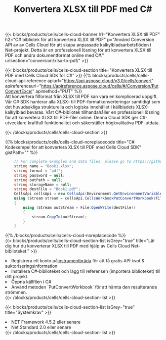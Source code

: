﻿---
title:  Konvertera XLSX till PDF med C#
description:  Använda Aspose.Cells Cloud SDK för C# för att konvertera en fil i XLSX-format till en fil i PDF-format.
kwords: Excel, Convert XLSX to PDF, REST, C#
howto: How to convert XLSX to PDF using Aspose.Cells Cloud C# library.
---
{{< blocks/products/cells/cells-cloud-banner h1="Konvertera XLSX till PDF" h2="C# bibliotek för att konvertera XLSX till PDF" p="Använd Conversion API av av Cells Cloud för att skapa anpassade kalkylbladsarbetsflöden i Net-projekt. Detta är en professionell lösning för att konvertera XLSX till PDF och andra dokumentformat online med C#." urlsection="conversion/xlsx-to-pdf/" >}}

{{< blocks/products/cells/cells-cloud-section title="Konvertera XLSX till PDF med Cells Cloud SDK för C#" >}}
{{% blocks/products/cells/cells-cloud-api-reference apiurl="https://api.aspose.cloud/v3.0/cells/convert" apireferenceurl="https://apireference.aspose.cloud/cells/#/Conversion/PutConvertExcel" apimethod="PUT" %}}
<br/>
Att konvertera filformat från XLSX till PDF kan vara en komplicerad uppgift. Vår C# SDK hanterar alla XLSX- till PDF-formatkonverteringar samtidigt som det huvudsakliga strukturella och logiska innehållet i källbladets XLSX-kalkylblad bevaras. Vårt C#-bibliotek tillhandahåller en professionell lösning för att konvertera XLSX till PDF-filer online. Denna Cloud SDK ger C#-utvecklare kraftfull funktionalitet och säkerställer högkvalitativa PDF-utdata.

{{< /blocks/products/cells/cells-cloud-section >}}

{{% blocks/products/cells/cells-cloud-noreplacecode title="C# Kodexempel för att konvertera XLSX till PDF med Cells Cloud SDK" gistPath="" %}}
 
```cs
    // For complete examples and data files, please go to https://github.com/aspose-cells-cloud/aspose-cells-cloud-dotnet/
    string name = "Book1.xlsx";
    string format = "pdf";
    string password = null;
    string outPath = null;
    string storageName = null;
    string destFile = "Book1.pdf";
    CellsApi cellsApi = new CellsApi(Environment.GetEnvironmentVariable("ProductClientId"), Environment.GetEnvironmentVariable("ProductClientSecret"));
    using (Stream stream = cellsApi.CellsWorkbookPutConvertWorkbook(File.OpenRead(name), format, password, outPath, storageName))
    {
        using (Stream outStream = File.OpenWrite(destFile))
        {
            stream.CopyTo(outStream);
        }
    }
```
 
{{% /blocks/products/cells/cells-cloud-noreplacecode %}}
<br/>
{{< blocks/products/cells/cells-cloud-section-list isGrey="true" title="Lär dig hur du konverterar XLSX till PDF med hjälp av Cells Cloud Net-biblioteket." >}}
<li> Registrera ett konto på<a href="https://dashboard.aspose.cloud/">instrumentbräda</a> för att få gratis API kvot & auktoriseringsinformation</li>
<li>Installera C#-biblioteket och lägg till referensen (importera biblioteket) till ditt projekt.</li>
<li>Öppna källfilen i C#</li>
<li>Använd metoden `PutConvertWorkbook` för att hämta den resulterande strömmen.</li>
{{< /blocks/products/cells/cells-cloud-section-list >}}

{{< blocks/products/cells/cells-cloud-section-list isGrey="true" title="Systemkrav" >}}
<li>NET Framework 4.5.2 eller senare</li>
<li>Net Standard 2.0 eller senare</li>
{{< /blocks/products/cells/cells-cloud-section-list >}}
